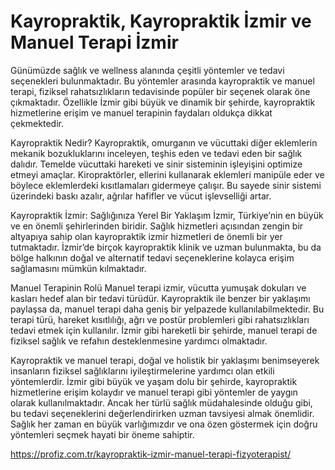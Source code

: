 # Kayropraktik, Kayropraktik İzmir ve Manuel Terapi İzmir

Günümüzde sağlık ve wellness alanında çeşitli yöntemler ve tedavi seçenekleri bulunmaktadır. Bu yöntemler arasında kayropraktik ve manuel terapi, fiziksel rahatsızlıkların tedavisinde popüler bir seçenek olarak öne çıkmaktadır. Özellikle İzmir gibi büyük ve dinamik bir şehirde, kayropraktik hizmetlerine erişim ve manuel terapinin faydaları oldukça dikkat çekmektedir.

Kayropraktik Nedir?
Kayropraktik, omurganın ve vücuttaki diğer eklemlerin mekanik bozukluklarını inceleyen, teşhis eden ve tedavi eden bir sağlık dalıdır. Temelde vücuttaki hareketi ve sinir sisteminin işleyişini optimize etmeyi amaçlar. Kiropraktörler, ellerini kullanarak eklemleri manipüle eder ve böylece eklemlerdeki kısıtlamaları gidermeye çalışır. Bu sayede sinir sistemi üzerindeki baskı azalır, ağrılar hafifler ve vücut işlevselliği artar.

Kayropraktik İzmir: Sağlığınıza Yerel Bir Yaklaşım
İzmir, Türkiye’nin en büyük ve en önemli şehirlerinden biridir. Sağlık hizmetleri açısından zengin bir altyapıya sahip olan kayropraktik izmir hizmetleri de önemli bir yer tutmaktadır. İzmir’de birçok kayropraktik klinik ve uzman bulunmakta, bu da bölge halkının doğal ve alternatif tedavi seçeneklerine kolayca erişim sağlamasını mümkün kılmaktadır.

Manuel Terapinin Rolü
Manuel terapi izmir, vücutta yumuşak dokuları ve kasları hedef alan bir tedavi türüdür. Kayropraktik ile benzer bir yaklaşımı paylaşsa da, manuel terapi daha geniş bir yelpazede kullanılabilmektedir. Bu terapi türü, hareket kısıtlılığı, ağrı ve postür problemleri gibi rahatsızlıkları tedavi etmek için kullanılır. İzmir gibi hareketli bir şehirde, manuel terapi de fiziksel sağlık ve refahın desteklenmesine yardımcı olmaktadır.

Kayropraktik ve manuel terapi, doğal ve holistik bir yaklaşımı benimseyerek insanların fiziksel sağlıklarını iyileştirmelerine yardımcı olan etkili yöntemlerdir. İzmir gibi büyük ve yaşam dolu bir şehirde, kayropraktik hizmetlerine erişim kolaydır ve manuel terapi gibi yöntemler de yaygın olarak kullanılmaktadır. Ancak her türlü sağlık müdahalesinde olduğu gibi, bu tedavi seçeneklerini değerlendirirken uzman tavsiyesi almak önemlidir. Sağlık her zaman en büyük varlığımızdır ve ona özen göstermek için doğru yöntemleri seçmek hayati bir öneme sahiptir.

https://profiz.com.tr/kayropraktik-izmir-manuel-terapi-fizyoterapist/
